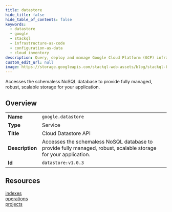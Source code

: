 ```yaml
---
title: datastore
hide_title: false
hide_table_of_contents: false
keywords:
  - datastore
  - google
  - stackql
  - infrastructure-as-code
  - configuration-as-data
  - cloud inventory
description: Query, deploy and manage Google Cloud Platform (GCP) infrastructure and resources using SQL
custom_edit_url: null
image: https://storage.googleapis.com/stackql-web-assets/blog/stackql-blog-post-featured-image.png
---
```

Accesses the schemaless NoSQL database to provide fully managed, robust, scalable storage for your application.   
    

## Overview
<table><tbody>
<tr><td><b>Name</b></td><td><code>google.datastore</code></td></tr>
<tr><td><b>Type</b></td><td>Service</td></tr>
<tr><td><b>Title</b></td><td>Cloud Datastore API</td></tr>
<tr><td><b>Description</b></td><td>Accesses the schemaless NoSQL database to provide fully managed, robust, scalable storage for your application. </td></tr>
<tr><td><b>Id</b></td><td><code>datastore:v1.0.3</code></td></tr>
</tbody></table>

## Resources
<div class="row">
<div class="providerDocColumn">
<a href="/providers/google/datastore/indexes/">indexes</a><br />
<a href="/providers/google/datastore/operations/">operations</a><br />
</div>
<div class="providerDocColumn">
<a href="/providers/google/datastore/projects/">projects</a><br />
</div>
</div>
